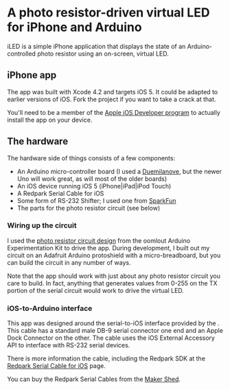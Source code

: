 A photo resistor-driven virtual LED for iPhone and Arduino
==========================================================

iLED is a simple iPhone application that displays the state of an Arduino-controlled photo resistor using an on-screen, virtual LED.

iPhone app
----------

The app was built with Xcode 4.2 and targets iOS 5. It could be adapted to earlier versions of iOS. Fork the project if you want to take a crack at that.

You'll need to be a member of the [Apple iOS Developer program](http://developer.apple.com/programs/ios/) to actually install the app on your device.

The hardware
------------

The hardware side of things consists of a few components:

* An Arduino micro-controller board (I used a [Duemilanove](http://arduino.cc/en/Main/ArduinoBoardDuemilanove), but the newer Uno will work great, as will most of the older boards)
* An iOS device running iOS 5 (iPhone|iPad|iPod Touch)
* A Redpark Serial Cable for iOS
* Some form of RS-232 Shifter; I used one from [SparkFun](http://www.sparkfun.com/products/449)
* The parts for the photo resistor circuit (see below)

### Wiring up the circuit ###

I used the [photo resistor circuit design](http://oomlout.com/a/products/ardx/circ-09/) from the oomlout Arduino Experimentation Kit to drive the app. During development, I built out my circuit on an Adafruit Arduino protoshield with a micro-breadboard, but you can build the circuit in any number of ways.

Note that the app should work with just about any photo resistor circuit you care to build. In fact, anything that generates values from 0-255 on the TX portion of the serial circuit would work to drive the virtual LED. 

### iOS-to-Arduino interface ###

This app was designed around the serial-to-iOS interface provided by the . This cable has a standard male DB-9 serial connector one end and an Apple Dock Connector on the other. The cable uses the iOS External Accessory API to interface with RS-232 serial devices.

There is more information the cable, including the Redpark SDK at the [Redpark Serial Cable for iOS](http://redpark.com/c2db9.html) page.

You can buy the Redpark Serial Cables from the [Maker Shed](http://redpark.com/c2db9.html).

